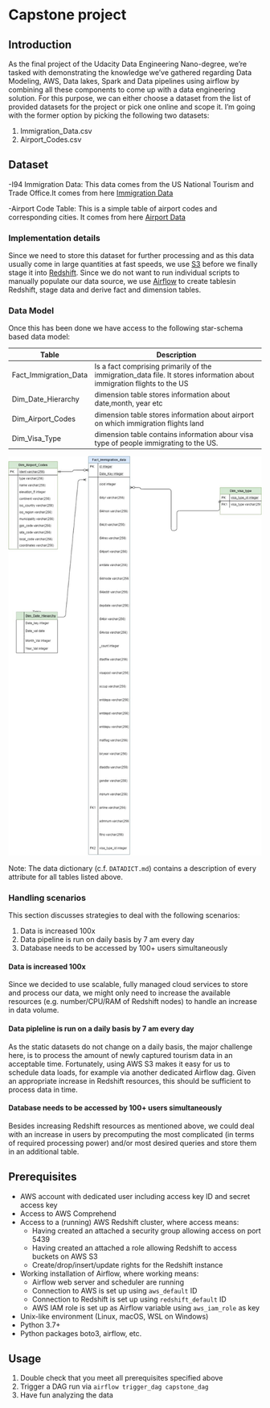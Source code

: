 # Capstone project

## Introduction
As the final project of the Udacity Data Engineering Nano-degree, we’re tasked with demonstrating the knowledge we’ve gathered regarding Data Modeling, AWS, Data lakes, Spark and Data pipelines using airflow by combining all these components to come up with a data engineering solution. For this purpose, we can either choose a dataset from the list of provided datasets for the project or pick one online and scope it. I’m going with the former option by picking the following two datasets:
1.	Immigration_Data.csv
2.	Airport_Codes.csv

## Dataset

-I94 Immigration Data: This data comes from the US National Tourism and Trade Office.It comes from here [Immigration Data](https://travel.trade.gov/research/reports/i94/historical/2016.html)

-Airport Code Table: This is a simple table of airport codes and corresponding cities. It comes from here [Airport Data](https://datahub.io/core/airport-codes#data)

### Implementation details

Since we need to store this dataset for further processing and as this data usually come in large quantities at fast speeds, we use [S3](https://aws.amazon.com/s3) before we finally stage it into [Redshift](https://aws.amazon.com/redshift). Since we do not want to run individual scripts to manually populate our data source, we use [Airflow](https://airflow.apache.org/) to create tablesin Redshift, stage data and derive fact and dimension tables.

### Data Model
Once this has been done we have access to the following star-schema based data model: 
 
| Table                |                      Description                 |
|----------------------|--------------------------------------------------|
| Fact_Immigration_Data| Is a fact comprising primarily of the immigration_data file. It stores information about immigration flights to the US
| Dim_Date_Hierarchy   | dimension table stores information about date,month, year etc 
| Dim_Airport_Codes    | dimension table stores information about airport on which immigration flights land
| Dim_Visa_Type        | dimension table contains information abour visa type of people immigrating to the US.

![alt text](https://github.com/SameenTahir/Capstone-Project/blob/main/DataModel.jpg)

Note: The data dictionary (c.f. `DATADICT.md`) contains a description of every attribute for all tables listed above.

### Handling scenarios
This section discusses strategies to deal with the following scenarios:
1. Data is increased 100x  
2. Data pipeline is run on daily basis by 7 am every day
3. Database needs to be accessed by 100+ users simultaneously

#### Data is increased 100x
Since we decided to use scalable, fully managed cloud services to store and process our data, we might only need to  increase the available resources (e.g. number/CPU/RAM of Redshift nodes) to handle an increase in data volume.

#### Data pipleline is run on a daily basis by 7 am every day
As the static datasets do not change on a daily basis, the major challenge here, is to process the amount of newly 
captured tourism data in an acceptable time. Fortunately, using AWS S3 makes it easy for us to schedule 
data loads, for example via another dedicated Airflow dag. Given an appropriate increase in Redshift resources, this 
should be sufficient to process data in time.

#### Database needs to be accessed by 100+ users simultaneously
Besides increasing Redshift resources as mentioned above, we could deal with an increase in users by precomputing the 
most complicated (in terms of required processing power) and/or most desired queries and store them in an additional 
table.

## Prerequisites

* AWS account with dedicated user including access key ID and secret access key
* Access to AWS Comprehend
* Access to a (running) AWS Redshift cluster, where access means:
    - Having created an attached a security group allowing access on port 5439
    - Having created an attached a role allowing Redshift to access buckets on AWS S3
    - Create/drop/insert/update rights for the Redshift instance
* Working installation of Airflow, where working means:
    - Airflow web server and scheduler are running
    - Connection to AWS is set up using `aws_default` ID
    - Connection to Redshift is set up using `redshift_default` ID
    - AWS IAM role is set up as Airflow variable using `aws_iam_role` as key
* Unix-like environment (Linux, macOS, WSL on Windows)
* Python 3.7+
* Python packages boto3, airflow, etc.

## Usage
1. Double check that you meet all prerequisites specified above
2. Trigger a DAG run via `airflow trigger_dag capstone_dag`
3. Have fun analyzing the data
